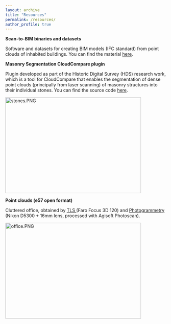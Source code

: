 ```yaml
---
layout: archive
title: "Resources"
permalink: /resources/
author_profile: true
---
```


<Strong>Scan-to-BIM binaries and datasets</Strong>

Software and datasets for creating BIM models (IFC standard) from point clouds of inhabited buildings. You can find the material  <a href="https://datashare.ed.ac.uk/handle/10283/3712">here</a>.

<strong>Masonry Segmentation CloudCompare plugin</strong>

Plugin developed as part of the Historic Digital Survey (HDS) research work, which is a tool for CloudCompare that enables the segmentation of dense point clouds (principally from laser scanning) of masonry structures into their individual stones. You can find the source code <a href="https://github.com/CyberbuildLab/masonry-cc">here</a>.

<img class="  wp-image-774 aligncenter" src="https://beyondthepointclouds.files.wordpress.com/2020/10/stones.png" alt="stones.PNG" width="425" height="300" />

<strong>Point clouds (e57 open format)</strong>

Cluttered office, obtained by <a href="https://drive.google.com/open?id=1suTdK1oXPRy1WowPxz7jP07g1fC7AK7T">TLS </a>(Faro Focus 3D 120) and <a href="https://drive.google.com/open?id=1oXzW1aNpeeGBzmhGH3QdD2Rg5r9vKBfE">Photogrammetry </a>(Nikon D5300 + 16mm lens, processed with Agisoft Photoscan).

<img class="  wp-image-774 aligncenter" src="https://beyondthepointclouds.files.wordpress.com/2019/02/office-1.png" alt="office.PNG" width="425" height="300" />

 

